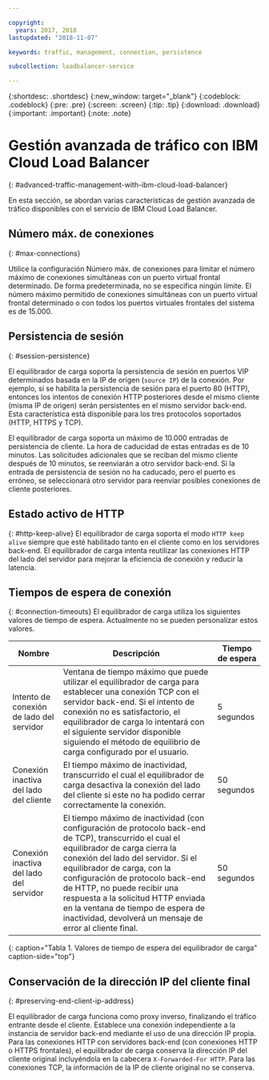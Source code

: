 ```yaml
---

copyright:
  years: 2017, 2018
lastupdated: "2018-11-07"

keywords: traffic, management, connection, persistence

subcollection: loadbalancer-service

---
```


{:shortdesc: .shortdesc}
{:new_window: target="_blank"}
{:codeblock: .codeblock}
{:pre: .pre}
{:screen: .screen}
{:tip: .tip}
{:download: .download}
{:important: .important}
{:note: .note}

# Gestión avanzada de tráfico con IBM Cloud Load Balancer
{: #advanced-traffic-management-with-ibm-cloud-load-balancer}

En esta sección, se abordan varias características de gestión avanzada de tráfico disponibles con el servicio de IBM Cloud Load Balancer.

## Número máx. de conexiones
{: #max-connections}

Utilice la configuración Número máx. de conexiones para limitar el número máximo de conexiones simultáneas con un puerto virtual frontal determinado. De forma predeterminada, no se especifica ningún límite. El número máximo permitido de conexiones simultáneas con un puerto virtual frontal determinado o con todos los puertos virtuales frontales del sistema es de 15.000.  

## Persistencia de sesión
{: #session-persistence}

El equilibrador de carga soporta la persistencia de sesión en puertos VIP determinados basada en la IP de origen (`source IP`) de la conexión. Por ejemplo, si se habilita la persistencia de sesión para el puerto 80 (HTTP), entonces los intentos de conexión HTTP posteriores desde el mismo cliente (misma IP de origen) serán persistentes en el mismo servidor back-end. Esta característica está disponible para los tres protocolos soportados (HTTP, HTTPS y TCP).

El equilibrador de carga soporta un máximo de 10.000 entradas de persistencia de cliente. La hora de caducidad de estas entradas es de 10 minutos. Las solicitudes adicionales que se reciban del mismo cliente después de 10 minutos, se reenviarán a otro servidor back-end. Si la entrada de persistencia de sesión no ha caducado, pero el puerto es erróneo, se seleccionará otro servidor para reenviar posibles conexiones de cliente posteriores.  

## Estado activo de HTTP
{: #http-keep-alive}
El equilibrador de carga soporta el modo `HTTP keep alive` siempre que esté habilitado tanto en el cliente como en los servidores back-end. El equilibrador de carga intenta reutilizar las conexiones HTTP del lado del servidor para mejorar la eficiencia de conexión y reducir la latencia.

## Tiempos de espera de conexión
{: #connection-timeouts}
El equilibrador de carga utiliza los siguientes valores de tiempo de espera. Actualmente no se pueden personalizar estos valores.

| Nombre | Descripción | Tiempo de espera |                                                                                              
| ------------------------------------------ | --------------------------------------------------- | ------------------- |
| Intento de conexión de lado del servidor    | Ventana de tiempo máximo que puede utilizar el equilibrador de carga para establecer una conexión TCP con el servidor back-end. Si el intento de conexión no es satisfactorio, el equilibrador de carga lo intentará con el siguiente servidor disponible siguiendo el método de equilibrio de carga configurado por el usuario. | 5 segundos   |
| Conexión inactiva del lado del cliente  | El tiempo máximo de inactividad, transcurrido el cual el equilibrador de carga desactiva la conexión del lado del cliente si este no ha podido cerrar correctamente la conexión.| 50 segundos  |
| Conexión inactiva del lado del servidor | El tiempo máximo de inactividad (con configuración de protocolo back-end de TCP), transcurrido el cual el equilibrador de carga cierra la conexión del lado del servidor. Si el equilibrador de carga, con la configuración de protocolo back-end de HTTP, no puede recibir una respuesta a la solicitud HTTP enviada en la ventana de tiempo de espera de inactividad, devolverá un mensaje de error al cliente final.                                | 50 segundos |
{: caption="Tabla 1. Valores de tiempo de espera del equilibrador de carga" caption-side="top"}

## Conservación de la dirección IP del cliente final
{: #preserving-end-client-ip-address}

El equilibrador de carga funciona como proxy inverso, finalizando el tráfico entrante desde el cliente. Establece una conexión independiente a la instancia de servidor back-end mediante el uso de una dirección IP propia. Para las conexiones HTTP con servidores back-end (con conexiones HTTP o HTTPS frontales), el equilibrador de carga conserva la dirección IP del cliente original incluyéndola en la cabecera `X-Forwarded-For HTTP`. Para las conexiones TCP, la información de la IP de cliente original no se conserva.

